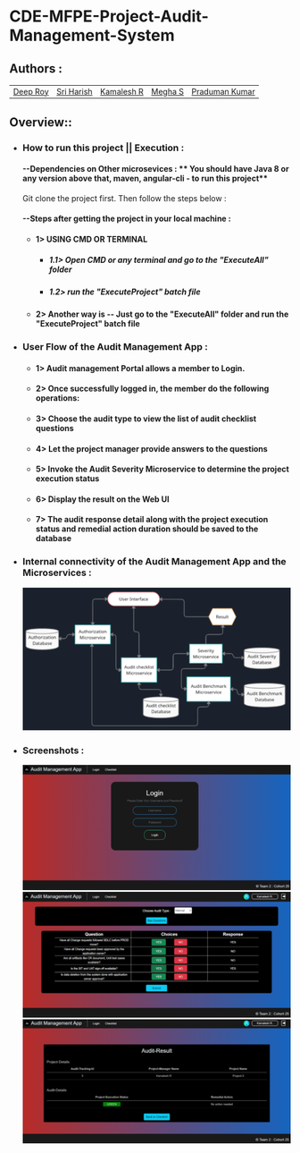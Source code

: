 # CDE-MFPE-Project-Audit-Management-System

## Authors :

<table>
  <tr>
      <td>
        <a href="https://github.com/DRoy7">Deep Roy</a>
        </td>
      <td>
        <a href="https://github.com/sriharish252">Sri Harish</a>
        </td>
      <td>
        <a href="https://github.com/Kamalesh8">Kamalesh R</a>
        </td>
      <td>
        <a href="https://github.com/Megha0699">Megha S</a>
        </td>
      <td>
        <a href="https://github.com/greninja199">Praduman Kumar</a>
        </td>
    </tr>
</table>

## Overview::

* ### How to run this project || Execution :
  #### --Dependencies on Other microsevices : ** You should have Java 8 or any version above that, maven, angular-cli - to run this project**
  Git clone the project first. Then follow the steps below :<br/>

  #### --Steps after getting the project in your local machine : 
    

  * #### 1> USING CMD OR TERMINAL<br/>
    * ##### 1.1> Open CMD or any terminal and go to the "ExecuteAll" folder<br/>
    * ##### 1.2> run the "ExecuteProject" batch file<br/>

  * #### 2> Another way is -- Just go to the "ExecuteAll" folder and run the "ExecuteProject" batch file<br/>

* ### User Flow of the Audit Management App : 
    * #### 1> Audit management Portal allows a member to Login. 
    * #### 2> Once successfully logged in, the member do the following operations: 
    * #### 3> Choose the audit type to view the list of audit checklist questions
    * #### 4> Let the project manager provide answers to the questions 
    * #### 5> Invoke the Audit Severity Microservice to determine the project execution status
    * #### 6> Display the result on the Web UI 
    * #### 7> The audit response detail along with the project execution status and remedial action duration should be saved to the database
    
* ### Internal connectivity of the Audit Management App and the Microservices : 
    ![Internal Connectivity of the App](additionalAssets/flow.png)

* ### Screenshots : 
    ![Login Screen](additionalAssets/login.png)
    ![Login Screen](additionalAssets/checklist.png)
    ![Login Screen](additionalAssets/status.png)
    
